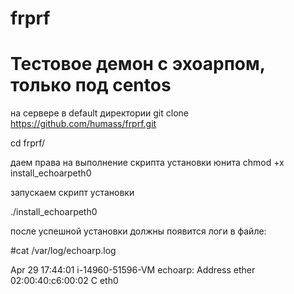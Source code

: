 # frprf
# Тестовое демон с эхоарпом, только под centos 


на сервере в default директории 
git clone https://github.com/humass/frprf.git

cd frprf/

даем права на выполнение скрипта установки юнита
chmod +x install_echoarpeth0

запускаем скрипт установки 

./install_echoarpeth0

после успешной установки должны появится логи в файле:


#cat /var/log/echoarp.log

Apr 29 17:44:01 i-14960-51596-VM echoarp: Address ether 02:00:40:c6:00:02 C eth0
